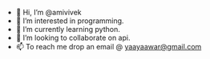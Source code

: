 - 👋 Hi, I’m @amivivek
- 👀 I’m interested in programming.
- 🌱 I’m currently learning python.
- 💞️ I’m looking to collaborate on api.
- 📫 To reach me drop an email @ yaayaawar@gmail.com      

<!---
amivivek/amivivek is a ✨ special ✨ repository because its `README.md` (this file) appears on your GitHub profile.
You can click the Preview link to take a look at your changes.
--->

